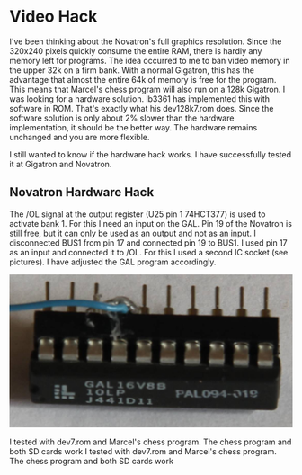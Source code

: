 # Video Hack

I've been thinking about the Novatron's full graphics resolution. Since the 320x240 pixels quickly consume the entire RAM, there is hardly any memory left for programs.
The idea occurred to me to ban video memory in the upper 32k on a firm bank.
With a normal Gigatron, this has the advantage that almost the entire 64k of memory is free for the program. This means that Marcel's chess program will also run on a 128k Gigatron.
I was looking for a hardware solution. lb3361 has implemented this with software in ROM. That's exactly what his dev128k7.rom does.
Since the software solution is only about 2% slower than the hardware implementation, it should be the better way. The hardware remains unchanged and you are more flexible.

I still wanted to know if the hardware hack works. I have successfully tested it at Gigatron and Novatron.

## Novatron Hardware Hack

The /OL signal at the output register (U25 pin 1 74HCT377) is used to activate bank 1.
For this I need an input on the GAL. Pin 19 of the Novatron is still free, but it can only be used as an output and not as an input.
I disconnected BUS1 from pin 17 and connected pin 19 to BUS1. I used pin 17 as an input and connected it to /OL.
For this I used a second IC socket (see pictures). I have adjusted the GAL program accordingly.

![socket hack](../picture/socket-hack.jpg)

I tested with dev7.rom and Marcel's chess program. The chess program and both SD cards work
I tested with dev7.rom and Marcel's chess program. The chess program and both SD cards work

